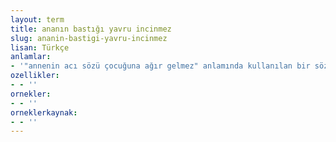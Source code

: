 ```yaml
---
layout: term
title: ananın bastığı yavru incinmez
slug: ananin-bastigi-yavru-incinmez
lisan: Türkçe
anlamlar:
- '"annenin acı sözü çocuğuna ağır gelmez" anlamında kullanılan bir söz'
ozellikler:
- - ''
ornekler:
- - ''
orneklerkaynak:
- - ''
---
```

